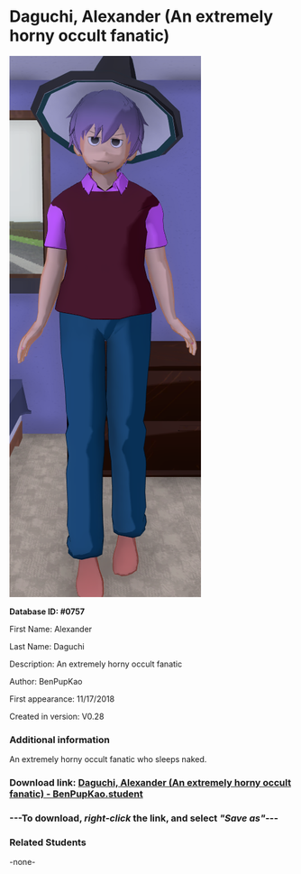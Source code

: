 # Daguchi, Alexander (An extremely horny occult fanatic)

<img src="../../Files/Images/Daguchi, Alexander (An extremely horny occult fanatic).png" title="Daguchi, Alexander (An extremely horny occult fanatic) - BenPupKao">

**Database ID: #0757**

First Name: Alexander

Last Name: Daguchi

Description: An extremely horny occult fanatic

Author: BenPupKao

First appearance: 11/17/2018

Created in version: V0.28

### Additional information

An extremely horny occult fanatic who sleeps naked.

### Download link: <a href="https://raw.githubusercontent.com/Arbiter1223/Daigaku-Gurashi-Custom-Students/master/Files/Student%20Files/Daguchi%2C%20Alexander%20(An%20extremely%20horny%20occult%20fanatic)%20-%20BenPupKao.student">Daguchi, Alexander (An extremely horny occult fanatic) - BenPupKao.student</a>

### ---**To download, _right-click_ the link, and select _"Save as"_**---

### Related Students

-none-
